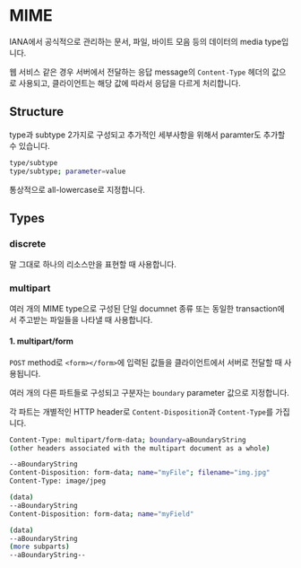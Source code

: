 # MIME

IANA에서 공식적으로 관리하는 문서, 파일, 바이트 모음 등의 데이터의 media type입니다.

웹 서비스 같은 경우 서버에서 전달하는 응답 message의 `Content-Type` 헤더의 값으로 사용되고, 클라이언트는 해당 값에 따라서 응답을 다르게 처리합니다.

## Structure

type과 subtype 2가지로 구성되고 추가적인 세부사항을 위해서 paramter도 추가할 수 있습니다.

```bash
type/subtype
type/subtype; parameter=value
```

통상적으로 all-lowercase로 지정합니다.

## Types

### discrete

말 그대로 하나의 리소스만을 표현할 때 사용합니다.

### multipart

여러 개의 MIME type으로 구성된 단일 documnet 종류 또는 동일한 transaction에서 주고받는 파일들을 나타낼 때 사용합니다.

#### 1. multipart/form

`POST` method로 `<form></form>`에 입력된 값들을 클라이언트에서 서버로 전달할 때 사용됩니다.

여러 개의 다른 파트들로 구성되고 구분자는 `boundary` parameter 값으로 지정합니다.

각 파트는 개별적인 HTTP header로 `Content-Disposition`과 `Content-Type`를 가집니다.

```bash
Content-Type: multipart/form-data; boundary=aBoundaryString
(other headers associated with the multipart document as a whole)

--aBoundaryString
Content-Disposition: form-data; name="myFile"; filename="img.jpg"
Content-Type: image/jpeg

(data)
--aBoundaryString
Content-Disposition: form-data; name="myField"

(data)
--aBoundaryString
(more subparts)
--aBoundaryString--
```
